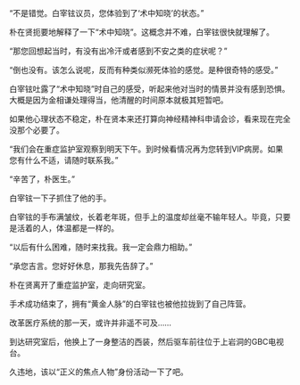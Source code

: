 “不是错觉。白宰铉议员，您体验到了‘术中知晓’的状态。”

朴在贤扼要地解释了一下“术中知晓”。这概念并不难，白宰铉很快就理解了。

“那您回想起当时，有没有出冷汗或者感到不安之类的症状呢？”

“倒也没有。该怎么说呢，反而有种类似濒死体验的感觉。是种很奇特的感受。”

白宰铉吐露了“术中知晓”时自己的感受，听起来他对当时的情景并没有感到恐惧。大概是因为金相谦处理得当，他清醒的时间原本就极其短暂吧。

如果他心理状态不稳定，朴在贤本来还打算向神经精神科申请会诊，看来现在完全没那个必要了。

“我们会在重症监护室观察到明天下午。到时候看情况再为您转到VIP病房。如果您有什么不适，请随时联系我。”

“辛苦了，朴医生。”

白宰铉一下子抓住了他的手。

白宰铉的手布满皱纹，长着老年斑，但手上的温度却丝毫不输年轻人。毕竟，只要是活着的人，体温都是一样的。

“以后有什么困难，随时来找我。我一定会鼎力相助。”

“承您吉言。您好好休息，那我先告辞了。”

朴在贤离开了重症监护室，走向研究室。

手术成功结束了，拥有“黄金人脉”的白宰铉也被他拉拢到了自己阵营。

改革医疗系统的那一天，或许并非遥不可及……

到达研究室后，他换上了一身整洁的西装，然后驱车前往位于上岩洞的GBC电视台。

久违地，该以“正义的焦点人物”身份活动一下了吧。